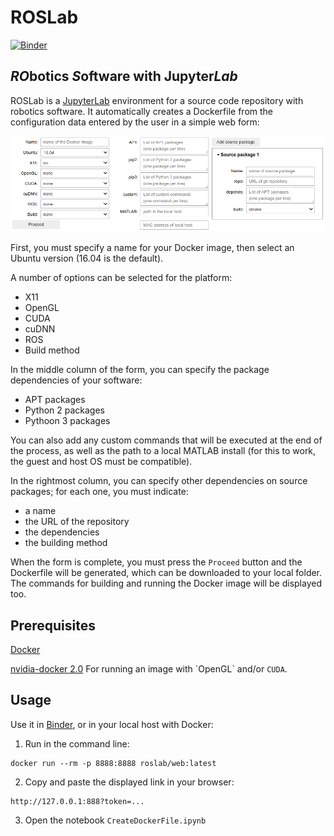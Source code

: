 # ROSLab
[![Binder](https://mybinder.org/badge_logo.svg)](https://mybinder.org/v2/gh/RobInLabUJI/ROSLab/web?filepath=CreateDockerFile.ipynb)

## *RO*botics *S*oftware with Jupyter*Lab*

ROSLab is a [JupyterLab](https://jupyterlab.readthedocs.io/en/stable/)
environment for a source code repository with robotics software. 
It automatically creates a Dockerfile
from the configuration data entered by the user in a simple web form:

![UI form](ui_form.png "UI form")

First, you must specify a name for your Docker image, then select an Ubuntu version (16.04 is the default).

A number of options can be selected for the platform:
* X11
* OpenGL
* CUDA
* cuDNN
* ROS
* Build method

In the middle column of the form, you can specify the package dependencies of your software:
* APT packages
* Python 2 packages
* Pythoon 3 packages

You can also add any custom commands that will be executed at the end of the process, as well as the path
to a local MATLAB install (for this to work, the guest and host OS must be compatible).

In the rightmost column, you can specify other dependencies on source packages; for each one, you must indicate:
* a name
* the URL of the repository
* the dependencies
* the building method

When the form is complete, you must press the `Proceed` button and the Dockerfile will be generated, which can be downloaded to your local folder. The commands for building and running the Docker image will be displayed too.

## Prerequisites

[Docker](https://www.docker.com/)

[nvidia-docker 2.0](https://github.com/nvidia/nvidia-docker/wiki/Installation-(version-2.0)) For running an image with `OpenGL` and/or `CUDA`.

## Usage

Use it in [Binder](https://mybinder.org/v2/gh/RobInLabUJI/ROSLab/web?filepath=CreateDockerFile.ipynb), or in your local host with Docker:
1. Run in the command line:
```
docker run --rm -p 8888:8888 roslab/web:latest
```
2. Copy and paste the displayed link in your browser:
```
http://127.0.0.1:888?token=...
```
3. Open the notebook `CreateDockerFile.ipynb`
